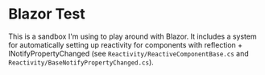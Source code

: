 # Blazor Test

This is a sandbox I'm using to play around with Blazor.  It includes a system for automatically setting up reactivity for components with reflection + INotifyPropertyChanged (see `Reactivity/ReactiveComponentBase.cs` and `Reactivity/BaseNotifyPropertyChanged.cs`).